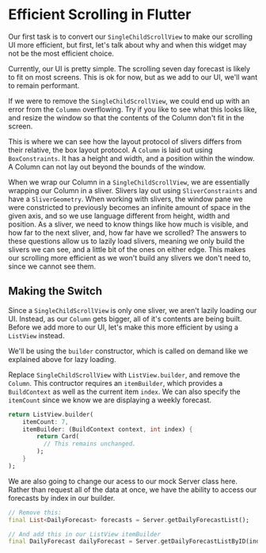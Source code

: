 # Efficient Scrolling in Flutter

Our first task is to convert our `SingleChildScrollView` to make our scrolling UI more efficient, but first, let's talk about why and when this widget may not be the most efficient choice.

Currently, our UI is pretty simple. The scrolling seven day forecast is likely to fit on most screens. This is ok for now, but as we add to our UI, we'll want to remain performant.

If we were to remove the `SingleChildScrollView`, we could end up with an error from the `Colummn` overflowing. Try if you like to see what this looks like, and resize the window so that the contents of the Column don't fit in the screen.

This is where we can see how the layout protocol of slivers differs from their relative, the box layout protocol. A `Column` is laid out using `BoxConstraints`. It has a height and width, and a position within the window. A Column can not lay out beyond the bounds of the window.

When we wrap our Column in a `SingleChildScrollView`, we are essentially wrapping our Column in a sliver. Slivers lay out using `SliverConstraints` and have a `SliverGeometry`. When working with slivers, the window pane we were constricted to previously becomes an infinite amount of space in the given axis, and so we use language different from height, width and position. As a sliver, we need to know things like how much is visible, and how far to the next sliver, and, how far have we scrolled? The answers to these questions allow us to lazily load slivers, meaning we only build the slivers we can see, and a little bit of the ones on either edge. This makes our scrolling more efficient as we won't build any slivers we don't need to, since we cannot see them.

## Making the Switch

Since a `SingleChildScrollView` is only one sliver, we aren't lazily loading our UI. Instead, as our `Column` gets bigger, all of it's contents are being built. Before we add more to our UI, let's make this more efficient by using a `ListView` instead.

We'll be using the `builder` constructor, which is called on demand like we explained above for lazy loading.

Replace `SingleChildScrollView` with `ListView.builder`, and remove the `Column`. This contructor requires an `itemBuilder`, which provides a `BuildContext` as well as the current item `index`. We can also specify the `itemCount` since we know we are displaying a weekly forecast.

```dart
return ListView.builder(
    itemCount: 7,
    itemBuilder: (BuildContext context, int index) {
        return Card(
          // This remains unchanged.
        );
    }
);
```

We are also going to change our acess to our mock Server class here. Rather than request all of the data at once, we have the ability to access our forecasts by index in our builder.

```dart
// Remove this:
final List<DailyForecast> forecasts = Server.getDailyForecastList();

// And add this in our ListView itemBuilder
final DailyForecast dailyForecast = Server.getDailyForecastListByID(index);
```


